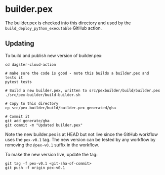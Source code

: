 # builder.pex

The builder.pex is checked into this directory and used by the `build_deploy_python_executable`
GitHub action.

## Updating

To build and publish new version of builder.pex:

```
cd dagster-cloud-action

# make sure the code is good - note this builds a builder.pex and tests it
pytest tests

# Build a new builder.pex, written to src/pexbuilder/build/builder.pex
./src/pex-builder/build-builder.sh

# Copy to this directory
cp src/pex-builder/build/builder.pex generated/gha

# Commit it
git add generate/gha
git commit -m "Updated builder.pex"
```

Note the new builder.pex is at HEAD but not live since the GitHub workflow uses the `pex-v0.1` tag.
The new version can be tested by any workflow by removing the `@pex-v0.1` suffix in the workflow.

To make the new version live, update the tag:

```
git tag -f pex-v0.1 <git-sha-of-commit>
git push -f origin pex-v0.1
```
